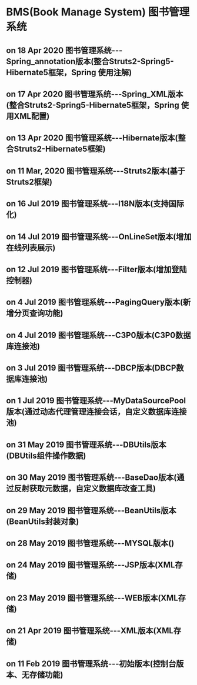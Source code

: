 # BMS(Book Manage System) 图书管理系统
on 18 Apr 2020
图书管理系统---Spring_annotation版本(整合Struts2-Spring5-Hibernate5框架，Spring 使用注解)
--------------------------
on 17 Apr 2020
图书管理系统---Spring_XML版本(整合Struts2-Spring5-Hibernate5框架，Spring 使用XML配置)
--------------------------
on 13 Apr 2020
图书管理系统---Hibernate版本(整合Struts2-Hibernate5框架)
--------------------------
on 11 Mar, 2020
图书管理系统---Struts2版本(基于Struts2框架)
--------------------------
on 16 Jul 2019
图书管理系统---I18N版本(支持国际化)
--------------------------
on 14 Jul 2019
图书管理系统---OnLineSet版本(增加在线列表展示)
--------------------------
on 12 Jul 2019
图书管理系统---Filter版本(增加登陆控制器)
--------------------------
on 4 Jul 2019
图书管理系统---PagingQuery版本(新增分页查询功能)
--------------------------
on 4 Jul 2019
图书管理系统---C3P0版本(C3P0数据库连接池)
--------------------------
on 3 Jul 2019
图书管理系统---DBCP版本(DBCP数据库连接池)
--------------------------
on 1 Jul 2019
图书管理系统---MyDataSourcePool版本(通过动态代理管理连接会话，自定义数据库连接池)
--------------------------
on 31 May 2019
图书管理系统---DBUtils版本(DBUtils组件操作数据)
--------------------------
on 30 May 2019
图书管理系统---BaseDao版本(通过反射获取元数据，自定义数据库改查工具)
--------------------------
on 29 May 2019
图书管理系统---BeanUtils版本(BeanUtils封装对象)
--------------------------
on 28 May 2019
图书管理系统---MYSQL版本()
--------------------------
on 24 May 2019
图书管理系统---JSP版本(XML存储)
--------------------------
on 23 May 2019
图书管理系统---WEB版本(XML存储)
--------------------------
on 21 Apr 2019
图书管理系统---XML版本(XML存储)
--------------------------
on 11 Feb 2019
图书管理系统---初始版本(控制台版本、无存储功能)
--------------------------